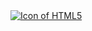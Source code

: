 <a title="LanguagesUsed" target="_blank" href="#">
<img align="center" alt="Icon of HTML5" src="https://skillicons.dev/icons?i=react,js,css&theme=light">
</a>
